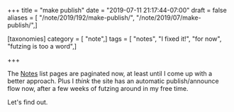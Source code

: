 +++
title = "make publish"
date = "2019-07-11 21:17:44-07:00"
draft = false
aliases = [ "/note/2019/192/make-publish/", "/note/2019/07/make-publish/",]

[taxonomies]
category = [ "note",]
tags = [ "notes", "I fixed it!", "for now", "futzing is too a word",]

+++

The [Notes][] list pages are paginated now, at least until I come up with a
better approach. Plus I *think* the site has an automatic publish/announce flow
now, after a few weeks of futzing around in my free time.

Let's find out.

[Notes]: /note
